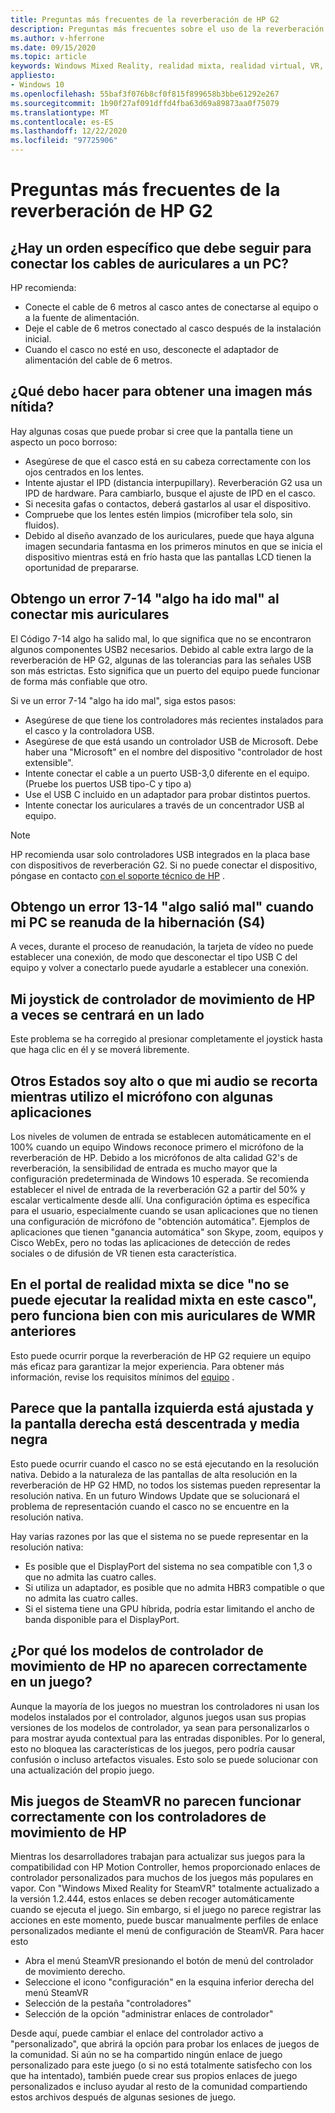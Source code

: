 ```yaml
---
title: Preguntas más frecuentes de la reverberación de HP G2
description: Preguntas más frecuentes sobre el uso de la reverberación de HP G2 auriculares
ms.author: v-hferrone
ms.date: 09/15/2020
ms.topic: article
keywords: Windows Mixed Reality, realidad mixta, realidad virtual, VR, MR, solución de problemas, errores, ayuda, soporte técnico, rendimiento
appliesto:
- Windows 10
ms.openlocfilehash: 55baf3f076b8cf0f815f899658b3bbe61292e267
ms.sourcegitcommit: 1b90f27af091dffd4fba63d69a89873aa0f75079
ms.translationtype: MT
ms.contentlocale: es-ES
ms.lasthandoff: 12/22/2020
ms.locfileid: "97725906"
---
```

# <a name="hp-reverb-g2-frequently-asked-questions"></a>Preguntas más frecuentes de la reverberación de HP G2

## <a name="is-there-a-specific-order-i-should-follow-to-connect-my-headset-cables-to-a-pc"></a>¿Hay un orden específico que debe seguir para conectar los cables de auriculares a un PC?

HP recomienda:

- Conecte el cable de 6 metros al casco antes de conectarse al equipo o a la fuente de alimentación.
- Deje el cable de 6 metros conectado al casco después de la instalación inicial.
- Cuando el casco no esté en uso, desconecte el adaptador de alimentación del cable de 6 metros.

## <a name="what-should-i-do-to-get-a-crisper-image"></a>¿Qué debo hacer para obtener una imagen más nítida?

Hay algunas cosas que puede probar si cree que la pantalla tiene un aspecto un poco borroso:

- Asegúrese de que el casco está en su cabeza correctamente con los ojos centrados en los lentes.
- Intente ajustar el IPD (distancia interpupillary). Reverberación G2 usa un IPD de hardware. Para cambiarlo, busque el ajuste de IPD en el casco.
- Si necesita gafas o contactos, deberá gastarlos al usar el dispositivo.
- Compruebe que los lentes estén limpios (microfiber tela solo, sin fluidos).
- Debido al diseño avanzado de los auriculares, puede que haya alguna imagen secundaria fantasma en los primeros minutos en que se inicia el dispositivo mientras está en frío hasta que las pantallas LCD tienen la oportunidad de prepararse.

## <a name="i-am-getting-a-7-14-something-went-wrong-error-when-i-plug-in-my-headset"></a>Obtengo un error 7-14 "algo ha ido mal" al conectar mis auriculares

El Código 7-14 algo ha salido mal, lo que significa que no se encontraron algunos componentes USB2 necesarios.  Debido al cable extra largo de la reverberación de HP G2, algunas de las tolerancias para las señales USB son más estrictas.  Esto significa que un puerto del equipo puede funcionar de forma más confiable que otro.

Si ve un error 7-14 "algo ha ido mal", siga estos pasos:

- Asegúrese de que tiene los controladores más recientes instalados para el casco y la controladora USB.
- Asegúrese de que está usando un controlador USB de Microsoft. Debe haber una "Microsoft" en el nombre del dispositivo "controlador de host extensible".
- Intente conectar el cable a un puerto USB-3,0 diferente en el equipo. (Pruebe los puertos USB tipo-C y tipo a)
- Use el USB C incluido en un adaptador para probar distintos puertos.
- Intente conectar los auriculares a través de un concentrador USB al equipo.

> [!NOTE]
> HP recomienda usar solo controladores USB integrados en la placa base con dispositivos de reverberación G2.
> Si no puede conectar el dispositivo, póngase en contacto [con el soporte técnico de HP](https://support.hp.com/us-en) .

## <a name="i-am-getting-a-13-14-something-went-wrong-error-when-my-pc-resumes-from-hibernate-s4"></a>Obtengo un error 13-14 "algo salió mal" cuando mi PC se reanuda de la hibernación (S4)

A veces, durante el proceso de reanudación, la tarjeta de vídeo no puede establecer una conexión, de modo que desconectar el tipo USB C del equipo y volver a conectarlo puede ayudarle a establecer una conexión.

## <a name="my-hp-motion-controller-joystick-will-sometimes-stick-to-one-side"></a>Mi joystick de controlador de movimiento de HP a veces se centrará en un lado

Este problema se ha corregido al presionar completamente el joystick hasta que haga clic en él y se moverá libremente.

## <a name="others-state-i-am-loud-or-that-my-audio-is-clipping-while-i-am-using-the-microphone-with-some-applications"></a>Otros Estados soy alto o que mi audio se recorta mientras utilizo el micrófono con algunas aplicaciones

Los niveles de volumen de entrada se establecen automáticamente en el 100% cuando un equipo Windows reconoce primero el micrófono de la reverberación de HP. Debido a los micrófonos de alta calidad G2's de reverberación, la sensibilidad de entrada es mucho mayor que la configuración predeterminada de Windows 10 esperada. Se recomienda establecer el nivel de entrada de la reverberación G2 a partir del 50% y escalar verticalmente desde allí. Una configuración óptima es específica para el usuario, especialmente cuando se usan aplicaciones que no tienen una configuración de micrófono de "obtención automática". Ejemplos de aplicaciones que tienen "ganancia automática" son Skype, zoom, equipos y Cisco WebEx, pero no todas las aplicaciones de detección de redes sociales o de difusión de VR tienen esta característica.

## <a name="the-mixed-reality-portal-says-cant-run-mixed-reality-on-this-headset-but-this-worked-fine-with-my-previous-wmr-headset"></a>En el portal de realidad mixta se dice "no se puede ejecutar la realidad mixta en este casco", pero funciona bien con mis auriculares de WMR anteriores

Esto puede ocurrir porque la reverberación de HP G2 requiere un equipo más eficaz para garantizar la mejor experiencia. Para obtener más información, revise los requisitos mínimos del [equipo](windows-mixed-reality-minimum-pc-hardware-compatibility-guidelines.md) .

## <a name="it-looks-like-my-left-display-is-stretched-and-the-right-display-is-off-centered-and-half-black"></a>Parece que la pantalla izquierda está ajustada y la pantalla derecha está descentrada y media negra

Esto puede ocurrir cuando el casco no se está ejecutando en la resolución nativa. Debido a la naturaleza de las pantallas de alta resolución en la reverberación de HP G2 HMD, no todos los sistemas pueden representar la resolución nativa. En un futuro Windows Update que se solucionará el problema de representación cuando el casco no se encuentre en la resolución nativa.

Hay varias razones por las que el sistema no se puede representar en la resolución nativa:

- Es posible que el DisplayPort del sistema no sea compatible con 1,3 o que no admita las cuatro calles.
- Si utiliza un adaptador, es posible que no admita HBR3 compatible o que no admita las cuatro calles.
- Si el sistema tiene una GPU híbrida, podría estar limitando el ancho de banda disponible para el DisplayPort.

## <a name="why-are-my-hp-motion-controller-models-not-showing-up-correctly-in-a-game"></a>¿Por qué los modelos de controlador de movimiento de HP no aparecen correctamente en un juego?

Aunque la mayoría de los juegos no muestran los controladores ni usan los modelos instalados por el controlador, algunos juegos usan sus propias versiones de los modelos de controlador, ya sean para personalizarlos o para mostrar ayuda contextual para las entradas disponibles. Por lo general, esto no bloquea las características de los juegos, pero podría causar confusión o incluso artefactos visuales. Esto solo se puede solucionar con una actualización del propio juego.

## <a name="my-steamvr-games-dont-appear-to-work-correctly-with-my-hp-motion-controllers"></a>Mis juegos de SteamVR no parecen funcionar correctamente con los controladores de movimiento de HP

Mientras los desarrolladores trabajan para actualizar sus juegos para la compatibilidad con HP Motion Controller, hemos proporcionado enlaces de controlador personalizados para muchos de los juegos más populares en vapor. Con "Windows Mixed Reality for SteamVR" totalmente actualizado a la versión 1.2.444, estos enlaces se deben recoger automáticamente cuando se ejecuta el juego. Sin embargo, si el juego no parece registrar las acciones en este momento, puede buscar manualmente perfiles de enlace personalizados mediante el menú de configuración de SteamVR.
Para hacer esto

- Abra el menú SteamVR presionando el botón de menú del controlador de movimiento derecho.
- Seleccione el icono "configuración" en la esquina inferior derecha del menú SteamVR
- Selección de la pestaña "controladores"
- Selección de la opción "administrar enlaces de controlador"

Desde aquí, puede cambiar el enlace del controlador activo a "personalizado", que abrirá la opción para probar los enlaces de juegos de la comunidad.
Si aún no se ha compartido ningún enlace de juego personalizado para este juego (o si no está totalmente satisfecho con los que ha intentado), también puede crear sus propios enlaces de juego personalizados e incluso ayudar al resto de la comunidad compartiendo estos archivos después de algunas sesiones de juego.